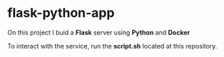 # flask-python-app

On this project I buid a **Flask** server using **Python** and **Docker**

To interact with the service, run the **script.sh** located at this repository.
